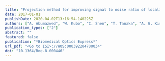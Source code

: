 ```yaml
---
title: "Projection method for improving signal to noise ratio of localized surface plasmon resonance biosensors"
date: 2017-01-01
publishDate: 2020-04-02T13:16:54.140225Z
authors: ["A. Abumazwed", "W. Kubo", "C. Shen", "T. Tanaka", "A. G. Kirk"]
publication_types: ["2"]
abstract: ""
featured: false
publication: "*Biomedical Optics Express*"
url_pdf: "<Go to ISI>://WOS:000392204700034"
doi: "10.1364/Boe.8.000446"
---
```


